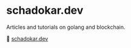 # schadokar.dev

Articles and tutorials on golang and blockchain.

:rocket: [schadokar.dev](https://schadokar.dev)
